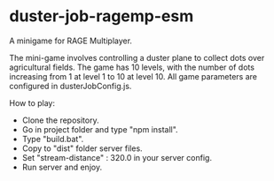 # duster-job-ragemp-esm
A minigame for RAGE Multiplayer.

The mini-game involves controlling a duster plane to collect dots over agricultural fields. The game has 10 levels, with the number of dots increasing from 1 at level 1 to 10 at level 10. All game parameters are configured in dusterJobConfig.js.

How to play:  
- Clone the repository.  
- Go in project folder and type "npm install".  
- Type "build.bat".  
- Copy to "dist" folder server files.  
- Set "stream-distance" : 320.0 in your server config.  
- Run server and enjoy.  
